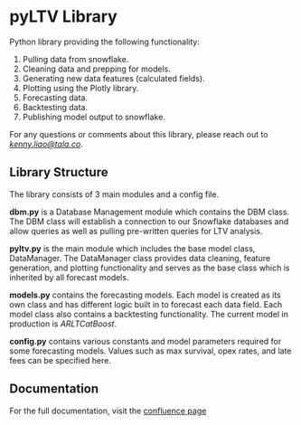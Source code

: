 # pyLTV Library

Python library providing the following functionality:
1. Pulling data from snowflake. 
2. Cleaning data and prepping for models. 
3. Generating new data features (calculated fields). 
4. Plotting using the Plotly library. 
5. Forecasting data. 
6. Backtesting data. 
7. Publishing model output to snowflake.

For any questions or comments about this library, please reach out to *kenny.liao@tala.co*.

## Library Structure
The library consists of 3 main modules and a config file.

**dbm.py** is a Database Management module which contains the DBM class. The DBM class will establish a connection to
our Snowflake databases and allow queries as well as pulling pre-written queries for LTV analysis.

**pyltv.py** is the main module which includes the base model class, DataManager. The DataManager class provides data
cleaning, feature generation, and plotting functionality and serves as the base class which is inherited by all
forecast models.

**models.py** contains the forecasting models. Each model is created as its own class and has different logic built in
to forecast each data field. Each model class also contains a backtesting functionality. The current model in
production is *ARLTCatBoost*.

**config.py** contains various constants and model parameters required for some forecasting models. Values such as max
survival, opex rates, and late fees can be specified here.

## Documentation
For the full documentation, visit the 
[confluence page](https://talamobile.atlassian.net/wiki/spaces/FIN/pages/2866512008/pyLTV)

